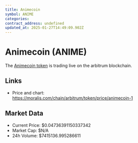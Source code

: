 ```yaml
---
title: Animecoin
symbol: ANIME
categories: 
contract_address: undefined
updated_at: 2025-01-27T14:49:09.902Z
---
```


# Animecoin (ANIME)
The [Animecoin token](https://moralis.com/chain/arbitrum/token/price/animecoin-1) is trading live on the arbitrum blockchain.

## Links
- Price and chart: https://moralis.com/chain/arbitrum/token/price/animecoin-1

## Market Data
- Current Price: $0.04736391150337342
- Market Cap: $N/A
- 24h Volume: $7415136.995286611
